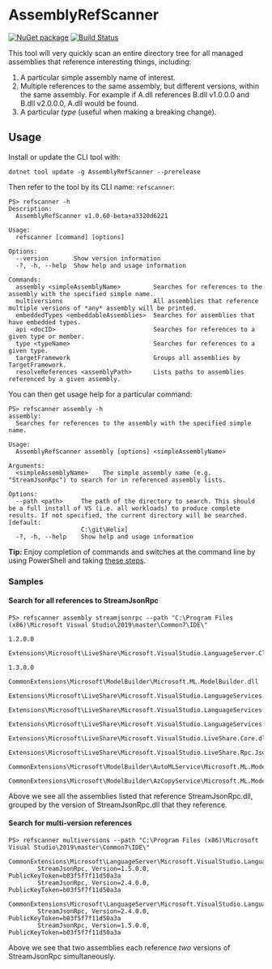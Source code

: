 # AssemblyRefScanner

[![NuGet package](https://img.shields.io/nuget/v/AssemblyRefScanner)](https://www.nuget.org/packages/assemblyrefscanner)
[![Build Status](https://dev.azure.com/andrewarnott/OSS/_apis/build/status/AssemblyRefScanner/AArnott.AssemblyRefScanner?branchName=main)](https://dev.azure.com/andrewarnott/OSS/_build/latest?definitionId=63&branchName=main)

This tool will very quickly scan an entire directory tree for all managed assemblies that reference interesting things, including:

1. A particular simple assembly name of interest.
1. Multiple references to the same assembly, but different versions, within the same assembly. For example if A.dll references B.dll v1.0.0.0 and B.dll v2.0.0.0, A.dll would be found.
1. A particular *type* (useful when making a breaking change).

## Usage

Install or update the CLI tool with:

```
dotnet tool update -g AssemblyRefScanner --prerelease
```

Then refer to the tool by its CLI name: `refscanner`:

```
PS> refscanner -h
Description:
  AssemblyRefScanner v1.0.60-beta+a3320d6221

Usage:
  refscanner [command] [options]

Options:
  --version       Show version information
  -?, -h, --help  Show help and usage information

Commands:
  assembly <simpleAssemblyName>         Searches for references to the assembly with the specified simple name.
  multiversions                         All assemblies that reference multiple versions of *any* assembly will be printed.
  embeddedTypes <embeddableAssemblies>  Searches for assemblies that have embedded types.
  api <docID>                           Searches for references to a given type or member.
  type <typeName>                       Searches for references to a given type.
  targetFramework                       Groups all assemblies by TargetFramework.
  resolveReferences <assemblyPath>      Lists paths to assemblies referenced by a given assembly.
```

You can then get usage help for a particular command:

```
PS> refscanner assembly -h
assembly:
  Searches for references to the assembly with the specified simple name.

Usage:
  AssemblyRefScanner assembly [options] <simpleAssemblyName>

Arguments:
  <simpleAssemblyName>    The simple assembly name (e.g. "StreamJsonRpc") to search for in referenced assembly lists.

Options:
  --path <path>     The path of the directory to search. This should be a full install of VS (i.e. all workloads) to produce complete results. If not specified, the current directory will be searched. [default:
                    C:\git\Helix]
  -?, -h, --help    Show help and usage information
  ```

**Tip:** Enjoy completion of commands and switches at the command line by using PowerShell and taking [these steps](https://github.com/dotnet/command-line-api/blob/main/docs/dotnet-suggest.md).

### Samples

#### Search for all references to StreamJsonRpc

```
PS> refscanner assembly streamjsonrpc --path "C:\Program Files (x86)\Microsoft Visual Studio\2019\master\Common7\IDE\"

1.2.0.0
        Extensions\Microsoft\LiveShare\Microsoft.VisualStudio.LanguageServer.Client.LiveShare.dll

1.3.0.0
        CommonExtensions\Microsoft\ModelBuilder\Microsoft.ML.ModelBuilder.dll
        Extensions\Microsoft\LiveShare\Microsoft.VisualStudio.LanguageServices.LanguageExtension.15.8.dll
        Extensions\Microsoft\LiveShare\Microsoft.VisualStudio.LanguageServices.LanguageExtension.16.0.dll
        Extensions\Microsoft\LiveShare\Microsoft.VisualStudio.LanguageServices.LanguageExtension.dll
        Extensions\Microsoft\LiveShare\Microsoft.VisualStudio.LiveShare.Core.dll
        Extensions\Microsoft\LiveShare\Microsoft.VisualStudio.LiveShare.Rpc.Json.dll
        CommonExtensions\Microsoft\ModelBuilder\AutoMLService\Microsoft.ML.ModelBuilder.AutoMLService.dll
        CommonExtensions\Microsoft\ModelBuilder\AzCopyService\Microsoft.ML.ModelBuilder.AzCopyService.dll
```

Above we see all the assemblies listed that reference StreamJsonRpc.dll, grouped by the version of StreamJsonRpc.dll that they reference.

#### Search for multi-version references

```
PS> refscanner multiversions --path "C:\Program Files (x86)\Microsoft Visual Studio\2019\master\Common7\IDE\"

CommonExtensions\Microsoft\LanguageServer\Microsoft.VisualStudio.LanguageServer.Client.dll
        StreamJsonRpc, Version=1.5.0.0, PublicKeyToken=b03f5f7f11d50a3a
        StreamJsonRpc, Version=2.4.0.0, PublicKeyToken=b03f5f7f11d50a3a

CommonExtensions\Microsoft\LanguageServer\Microsoft.VisualStudio.LanguageServer.Client.Implementation.dll
        StreamJsonRpc, Version=2.4.0.0, PublicKeyToken=b03f5f7f11d50a3a
        StreamJsonRpc, Version=1.5.0.0, PublicKeyToken=b03f5f7f11d50a3a
```

Above we see that two assemblies each reference *two* versions of StreamJsonRpc simultaneously.
